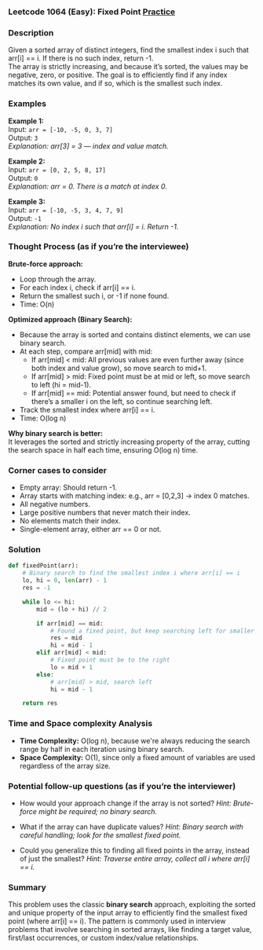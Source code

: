 ### Leetcode 1064 (Easy): Fixed Point [Practice](https://leetcode.com/problems/fixed-point)

### Description  
Given a sorted array of distinct integers, find the smallest index i such that arr[i] == i. If there is no such index, return -1.  
The array is strictly increasing, and because it’s sorted, the values may be negative, zero, or positive. The goal is to efficiently find if any index matches its own value, and if so, which is the smallest such index.

### Examples  

**Example 1:**  
Input: `arr = [-10, -5, 0, 3, 7]`  
Output: `3`  
*Explanation: arr[3] = 3 — index and value match.*

**Example 2:**  
Input: `arr = [0, 2, 5, 8, 17]`  
Output: `0`  
*Explanation: arr = 0. There is a match at index 0.*

**Example 3:**  
Input: `arr = [-10, -5, 3, 4, 7, 9]`  
Output: `-1`  
*Explanation: No index i such that arr[i] = i. Return -1.*

### Thought Process (as if you’re the interviewee)  

**Brute-force approach:**  
- Loop through the array.
- For each index i, check if arr[i] == i.
- Return the smallest such i, or -1 if none found.
- Time: O(n)

**Optimized approach (Binary Search):**  
- Because the array is sorted and contains distinct elements, we can use binary search.
- At each step, compare arr[mid] with mid:
  - If arr[mid] < mid: All previous values are even further away (since both index and value grow), so move search to mid+1.
  - If arr[mid] > mid: Fixed point must be at mid or left, so move search to left (hi = mid-1).
  - If arr[mid] == mid: Potential answer found, but need to check if there’s a smaller i on the left, so continue searching left.
- Track the smallest index where arr[i] == i.
- Time: O(log n)

**Why binary search is better:**  
It leverages the sorted and strictly increasing property of the array, cutting the search space in half each time, ensuring O(log n) time.

### Corner cases to consider  
- Empty array: Should return -1.
- Array starts with matching index: e.g., arr = [0,2,3] → index 0 matches.
- All negative numbers.
- Large positive numbers that never match their index.
- No elements match their index.
- Single-element array, either arr == 0 or not.

### Solution

```python
def fixedPoint(arr):
    # Binary search to find the smallest index i where arr[i] == i
    lo, hi = 0, len(arr) - 1
    res = -1

    while lo <= hi:
        mid = (lo + hi) // 2

        if arr[mid] == mid:
            # Found a fixed point, but keep searching left for smaller index
            res = mid
            hi = mid - 1
        elif arr[mid] < mid:
            # Fixed point must be to the right
            lo = mid + 1
        else:
            # arr[mid] > mid, search left
            hi = mid - 1

    return res
```

### Time and Space complexity Analysis  

- **Time Complexity:** O(log n), because we're always reducing the search range by half in each iteration using binary search.
- **Space Complexity:** O(1), since only a fixed amount of variables are used regardless of the array size.

### Potential follow-up questions (as if you’re the interviewer)  

- How would your approach change if the array is not sorted?
  *Hint: Brute-force might be required; no binary search.*

- What if the array can have duplicate values?
  *Hint: Binary search with careful handling; look for the smallest fixed point.*

- Could you generalize this to finding all fixed points in the array, instead of just the smallest?
  *Hint: Traverse entire array, collect all i where arr[i] == i.*

### Summary
This problem uses the classic **binary search** approach, exploiting the sorted and unique property of the input array to efficiently find the smallest fixed point (where arr[i] == i). The pattern is commonly used in interview problems that involve searching in sorted arrays, like finding a target value, first/last occurrences, or custom index/value relationships.